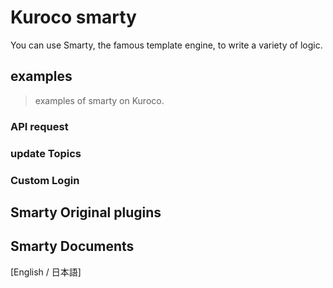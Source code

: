 # Kuroco smarty

You can use Smarty, the famous template engine, to write a variety of logic.

## examples

> examples of smarty on Kuroco.

### API request

### update Topics

### Custom Login 

## Smarty Original plugins

## Smarty Documents

[English / 日本語]